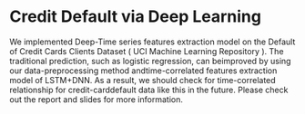 # Credit Default via Deep Learning

We implemented Deep-Time series features extraction model on the Default of Credit Cards Clients Dataset ( UCI Machine Learning Repository ). The traditional prediction, such as logistic regression, can beimproved by using our data-preprocessing method andtime-correlated features extraction model of LSTM+DNN. As a result, we should check for time-correlated relationship for credit-carddefault data like this in the future. Please check out the report and slides for more information. 
